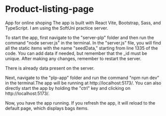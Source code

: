 # Product-listing-page
App for online shoping
The app is built with React Vite, Bootstrap, Sass, and TypeScript. I am using the SoftUni practice server.

To start the app, first navigate to the "server-plp" folder and then run the command "node server.js" in the terminal. In the "server.js" file, you will find all the static items with the name "seedData," starting from line 1335 of the code. You can add data if needed, but remember that the _id must be unique. After making any changes, remember to restart the server.

There is already data present on the server.

Next, navigate to the "plp-app" folder and run the command "npm run dev" in the terminal.The app will be running at http://localhost:5173/. You can also directly start the app by holding the "ctrl" key and clicking on http://localhost:5173/.

Now, you have the app running. If you refresh the app, it will reload to the default page, which displays bags items.
